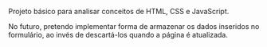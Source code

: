 Projeto básico para analisar conceitos de HTML, CSS e JavaScript.

No futuro, pretendo implementar forma de armazenar os dados inseridos no formulário, ao invés de descartá-los quando a página é atualizada.
